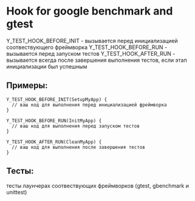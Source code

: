 # Hook for google benchmark and gtest

Y_TEST_HOOK_BEFORE_INIT - вызывается перед инициализацией соотвествующего фреймворка
Y_TEST_HOOK_BEFORE_RUN - вызывается перед запуском тестов
Y_TEST_HOOK_AFTER_RUN - вызывается всегда после завершения выполнения тестов, 
                        если этап инициализации был успешным
                        
## Примеры:

```
Y_TEST_HOOK_BEFORE_INIT(SetupMyApp) {
  // ваш код для выполнения перед инициализацией фреймворка
}

Y_TEST_HOOK_BEFORE_RUN(InitMyApp) {
  // ваш код для выполнения перед запуском тестов
}                        

Y_TEST_HOOK_AFTER_RUN(CleanMyApp) {
  // ваш код для выполнения после завершения тестов
}
```

## Тесты:
тесты лаунчерах соотвествующих фреймворков (gtest, gbenchmark и unittest)
